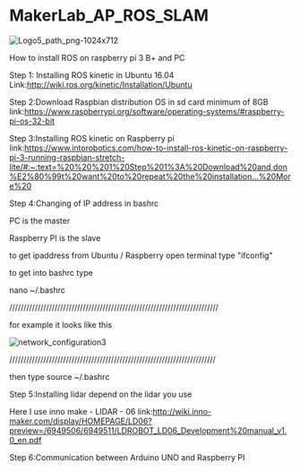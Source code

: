 # MakerLab_AP_ROS_SLAM
![Logo5_path_png-1024x712](https://user-images.githubusercontent.com/51743743/113521464-e46fd000-9599-11eb-9cd1-e5ba5ea0cecf.png)

How to install ROS on raspberry pi 3 B+ and PC

Step 1: Installing ROS kinetic in Ubuntu 16.04
Link:http://wiki.ros.org/kinetic/Installation/Ubuntu

Step 2:Download Raspbian distribution OS in sd card minimum of 8GB
link:https://www.raspberrypi.org/software/operating-systems/#raspberry-pi-os-32-bit

Step 3:Installing ROS kinetic on Raspberry pi
link:https://www.intorobotics.com/how-to-install-ros-kinetic-on-raspberry-pi-3-running-raspbian-stretch-lite/#:~:text=%20%20%201%20Step%201%3A%20Download%20and,don%E2%80%99t%20want%20to%20repeat%20the%20installation...%20More%20

Step 4:Changing of IP address in bashrc 

PC is the master 

Raspberry PI is the slave

to get ipaddress from Ubuntu / Raspberry open terminal
type "ifconfig"

to get into bashrc type

nano ~/.bashrc

//////////////////////////////////////////////////////////////////////////

for example  it looks like this 

![network_configuration3](https://user-images.githubusercontent.com/51743743/113521895-c9528f80-959c-11eb-90f3-a012592701fe.png)

/////////////////////////////////////////////////////////////////////////

then type
source ~/.bashrc

Step 5:Installing lidar depend on the lidar you use 

Here I use inno make - LIDAR - 06
link:http://wiki.inno-maker.com/display/HOMEPAGE/LD06?preview=/6949506/6949511/LDROBOT_LD06_Development%20manual_v1.0_en.pdf

Step 6:Communication between Arduino UNO and Raspberry PI
